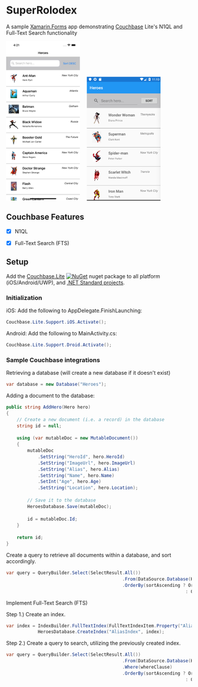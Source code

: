 # SuperRolodex
A sample [Xamarin.Forms](https://docs.microsoft.com/en-us/xamarin/xamarin-forms/) app demonstrating [Couchbase](http://www.couchbase.com) Lite's N1QL and Full-Text Search functionality

<p >
  <img src="images/iOS.png" width="200" title="hover text" style="margin-right: 15px">
  <img src="images/Android.png" width="200" alt="accessibility text">
</p>

## Couchbase Features

- [x] 	N1QL 
- [x] 	Full-Text Search (FTS)


## Setup 

Add the [Couchbase.Lite](https://info.couchbase.com/couchbase_server.html?utm_source=google&utm_medium=search&utm_campaign={campaign}&utm_keyword=couchbase%20lite&gclid=CjwKCAiAsoviBRAoEiwATm8OYLRKk9xyxqX6THVvQolI05aMeHJNKOJj1WkGxCee8o1b31NZUO0xnxoCEH4QAvD_BwE) [![NuGet](https://img.shields.io/nuget/v/ZXing.Net.Mobile.svg)](https://www.nuget.org/packages/Couchbase.Lite/) nuget package to all platform (iOS/Android/UWP), and [.NET Standard projects](https://docs.microsoft.com/en-us/dotnet/standard/net-standard).

### Initialization

iOS: Add the following to AppDelegate.FinishLaunching:
```c#
Couchbase.Lite.Support.iOS.Activate();
```

Android: Add the following to MainActivity.cs:
```c#
Couchbase.Lite.Support.Droid.Activate();
```

### Sample Couchbase integrations

Retrieving a database (will create a new database if it doesn't exist)
```c#
var database = new Database("Heroes");
```

Adding a document to the database:
```c#
public string AddHero(Hero hero)
{
    // Create a new document (i.e. a record) in the database
    string id = null;

    using (var mutableDoc = new MutableDocument())
    {
        mutableDoc
            .SetString("HeroId", hero.HeroId)
            .SetString("ImageUrl", hero.ImageUrl)
            .SetString("Alias", hero.Alias)
            .SetString("Name", hero.Name)
            .SetInt("Age", hero.Age)
            .SetString("Location", hero.Location);

        // Save it to the database
        HeroesDatabase.Save(mutableDoc);

        id = mutableDoc.Id;
    }

    return id;
}
```

Create a query to retrieve all documents within a database, and sort accordingly.
```c#
var query = QueryBuilder.Select(SelectResult.All())
                                            .From(DataSource.Database(HeroesDatabase))
                                            .OrderBy(sortAscending ? Ordering.Property("Alias").Ascending() 
                                                                    : Ordering.Property("Alias").Descending())
```


Implement Full-Text Search (FTS)

Step 1.) Create an index.
```c#
var index = IndexBuilder.FullTextIndex(FullTextIndexItem.Property("Alias")).IgnoreAccents(false);
            HeroesDatabase.CreateIndex("AliasIndex", index);
```

Step 2.) Create a query to search, utilizing the previously created index.
```c#
var query = QueryBuilder.Select(SelectResult.All())
                                            .From(DataSource.Database(HeroesDatabase))
                                            .Where(whereClause)
                                            .OrderBy(sortAscending ? Ordering.Property("Alias").Ascending()
                                                                    : Ordering.Property("Alias").Descending())
```
